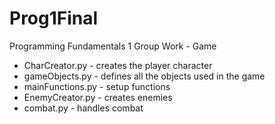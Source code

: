 # Prog1Final
Programming Fundamentals 1 Group Work - Game
- CharCreator.py - creates the player character
- gameObjects.py - defines all the objects used in the game
- mainFunctions.py - setup functions
- EnemyCreator.py - creates enemies
- combat.py - handles combat
